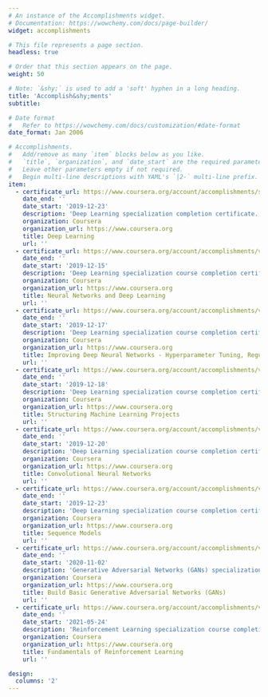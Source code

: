```yaml
---
# An instance of the Accomplishments widget.
# Documentation: https://wowchemy.com/docs/page-builder/
widget: accomplishments

# This file represents a page section.
headless: true

# Order that this section appears on the page.
weight: 50

# Note: `&shy;` is used to add a 'soft' hyphen in a long heading.
title: 'Accomplish&shy;ments'
subtitle:

# Date format
#   Refer to https://wowchemy.com/docs/customization/#date-format
date_format: Jan 2006

# Accomplishments.
#   Add/remove as many `item` blocks below as you like.
#   `title`, `organization`, and `date_start` are the required parameters.
#   Leave other parameters empty if not required.
#   Begin multi-line descriptions with YAML's `|2-` multi-line prefix.
item:
  - certificate_url: https://www.coursera.org/account/accomplishments/specialization/E7SGUTMGHAKW
    date_end: ''
    date_start: '2019-12-23'
    description: 'Deep Learning specialization completion certificate.'
    organization: Coursera
    organization_url: https://www.coursera.org
    title: Deep Learning
    url: ''
  - certificate_url: https://www.coursera.org/account/accomplishments/verify/YZRVVGNVV9FB
    date_end: ''
    date_start: '2019-12-15'
    description: 'Deep Learning specialization course completion certificate.'
    organization: Coursera
    organization_url: https://www.coursera.org
    title: Neural Networks and Deep Learning
    url: ''
  - certificate_url: https://www.coursera.org/account/accomplishments/verify/389EDYYA4D4Z
    date_end: ''
    date_start: '2019-12-17'
    description: 'Deep Learning specialization course completion certificate.'
    organization: Coursera
    organization_url: https://www.coursera.org
    title: Improving Deep Neural Networks - Hyperparameter Tuning, Regularization and Optimization
    url: ''
  - certificate_url: https://www.coursera.org/account/accomplishments/verify/C7GX4YQHDQ8B
    date_end: ''
    date_start: '2019-12-18'
    description: 'Deep Learning specialization course completion certificate.'
    organization: Coursera
    organization_url: https://www.coursera.org
    title: Structuring Machine Learning Projects
    url: ''
  - certificate_url: https://www.coursera.org/account/accomplishments/verify/JP36SLVC8S75
    date_end: ''
    date_start: '2019-12-20'
    description: 'Deep Learning specialization course completion certificate.'
    organization: Coursera
    organization_url: https://www.coursera.org
    title: Convolutional Neural Networks
    url: ''
  - certificate_url: https://www.coursera.org/account/accomplishments/verify/TQ5CZ888R99U
    date_end: ''
    date_start: '2019-12-23'
    description: 'Deep Learning specialization course completion certificate.'
    organization: Coursera
    organization_url: https://www.coursera.org
    title: Sequence Models
    url: ''
  - certificate_url: https://www.coursera.org/account/accomplishments/verify/6RM4Z5YHK8DG
    date_end: ''
    date_start: '2020-11-02'
    description: 'Generative Adversarial Networks (GANs) specialization course completion certificate.'
    organization: Coursera
    organization_url: https://www.coursera.org
    title: Build Basic Generative Adversarial Networks (GANs)
    url: ''
  - certificate_url: https://www.coursera.org/account/accomplishments/verify/RY9MN5BV476D
    date_end: ''
    date_start: '2021-05-24'
    description: 'Reinforcement Learning specialization course completion certificate.'
    organization: Coursera
    organization_url: https://www.coursera.org
    title: Fundamentals of Reinforcement Learning
    url: ''

design:
  columns: '2'
---
```

